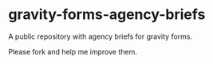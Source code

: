 # gravity-forms-agency-briefs
A public repository with agency briefs for gravity forms. 

Please fork and help me improve them.
